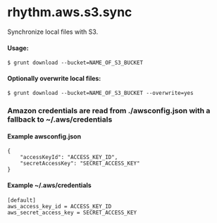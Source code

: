 rhythm.aws.s3.sync
==================

Synchronize local files with S3.


#### Usage:

    $ grunt download --bucket=NAME_OF_S3_BUCKET

#### Optionally overwrite local files:

    $ grunt download --bucket=NAME_OF_S3_BUCKET --overwrite=yes

### Amazon credentials are read from ./awsconfig.json with a fallback to ~/.aws/credentials

#### Example awsconfig.json

    {
        "accessKeyId": "ACCESS_KEY_ID",
        "secretAccessKey": "SECRET_ACCESS_KEY"
    }

#### Example ~/.aws/credentials

    [default]
    aws_access_key_id = ACCESS_KEY_ID
    aws_secret_access_key = SECRET_ACCESS_KEY